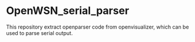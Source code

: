 # OpenWSN_serial_parser
This repository extract openparser code from openvisualizer, which can be used to parse serial output.
